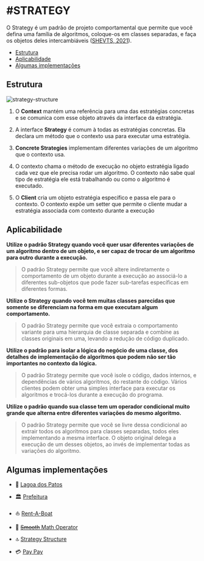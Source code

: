# #STRATEGY

O Strategy é um padrão de projeto comportamental que permite que você defina uma família de algoritmos,
coloque-os em classes separadas, e faça os objetos deles intercambiáveis ([SHEVTS, 2021](https://refactoring.guru/pt-br/design-patterns/book)).

- [Estrutura](https://github.com/tnicacio/ifc-programacao6/blob/main/strategy#estrutura)
- [Aplicabilidade](https://github.com/tnicacio/ifc-programacao6/blob/main/strategy#aplicabilidade)
- [Algumas implementações](https://github.com/tnicacio/ifc-programacao6/blob/main/strategy#algumas-implementações)


## Estrutura

![strategy-structure](https://user-images.githubusercontent.com/50798315/135772953-0a49105d-d8c0-4f0e-875d-6b836f8c4540.png)

1. O **Context** mantém uma referência para uma das estratégias concretas e se comunica com esse objeto através da interface da estratégia.

2. A interface **Strategy** é comum à todas as estratégias concretas. Ela declara um método que o contexto usa para executar uma estratégia.

3. **Concrete Strategies** implementam diferentes variações de um algoritmo que o contexto usa.

4. O contexto chama o método de execução no objeto estratégia ligado cada vez que ele precisa rodar um algoritmo. O contexto
não sabe qual tipo de estratégia ele está trabalhando ou como o algoritmo é executado.

5. O **Client** cria um objeto estratégia específico e passa ele para o contexto. O contexto expõe um setter que permite o cliente mudar 
a estratégia associada com contexto durante a execução


## Aplicabilidade

**Utilize o padrão Strategy quando você quer usar diferentes variações de um algoritmo dentro de um objeto, e ser capaz de
trocar de um algoritmo para outro durante a execução.**

> O padrão Strategy permite que você altere indiretamente o comportamento de um objeto durante a execução ao associá-lo a 
diferentes sub-objetos que pode fazer sub-tarefas específicas em diferentes formas.

**Utilize o Strategy quando você tem muitas classes parecidas que somente se diferenciam na forma em que executam algum comportamento.**

> O padrão Strategy permite que você extraia o comportamento variante para uma hierarquia de classe separada e combine
as classes originais em uma, levando a redução de código duplicado.

**Utilize o padrão para isolar a lógica do negócio de uma classe, dos detalhes de implementação de algoritmos que podem não
ser tão importantes no contexto da lógica.**

> O padrão Strategy permite que você isole o código, dados internos, e dependências de vários algoritmos, do restante do
código. Vários clientes podem obter uma simples interface para executar os algoritmos e trocá-los durante a execução do programa.

**Utilize o padrão quando sua classe tem um operador condicional muito grande que alterna entre diferentes variações do
mesmo algoritmo.**

> O padrão Strategy permite que você se livre dessa condicional ao extrair todos os algoritmos para classes separadas, todos 
eles implementando a mesma interface. O objeto original delega a execução de um desses objetos, ao invés de implementar todas as variações do algoritmo.


## Algumas implementações

- :duck: [Lagoa dos Patos](https://github.com/tnicacio/ifc-programacao6/tree/main/strategy/ifc/DuckTales)

- :classical_building: [Prefeitura](https://github.com/tnicacio/ifc-programacao6/tree/main/strategy/ifc/Prefeitura)

- :boat: [Rent-A-Boat](https://github.com/tnicacio/ifc-programacao6/tree/main/strategy/ifc/RentABoat)

- :100: [~~Smooth~~ Math Operator](https://github.com/tnicacio/ifc-programacao6/tree/main/strategy/extras/math-operator)

- :top: [Strategy Structure](https://github.com/tnicacio/ifc-programacao6/tree/main/strategy/extras/strategy-structure)

- :credit_card: [Pay Pay](https://github.com/tnicacio/ifc-programacao6/edit/main/strategy/extras/pay-pay)

